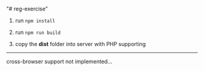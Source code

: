 "# reg-exercise"

1. run ```npm install```

2. run ```npm run build```

3. copy the **dist** folder into server with PHP supporting

---

cross-browser support not implemented...
